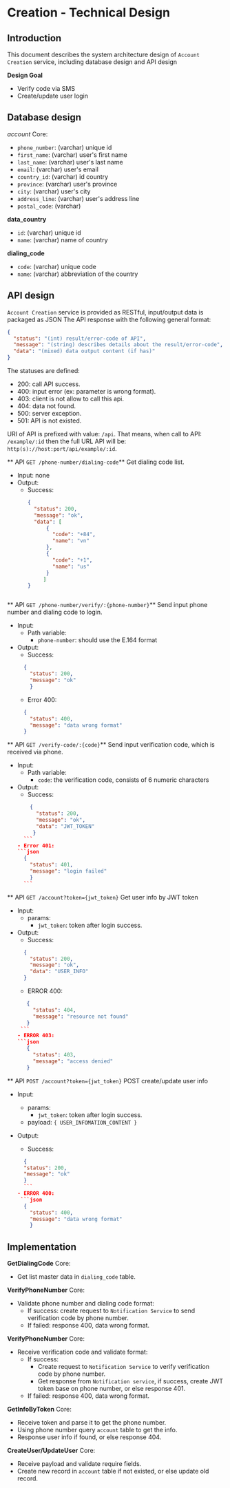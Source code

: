 #   Creation - Technical Design

## Introduction
This document describes the system architecture design of `Account Creation` service, including database design and API design

**Design Goal**

- Verify code via SMS
- Create/update user login

## Database design
*account*
Core:
- `phone_number`: (varchar) unique id
- `first_name`: (varchar) user's first name
- `last_name`: (varchar) user's last name
- `email`: (varchar) user's email
- `country_id`: (varchar) id country
- `province`: (varchar) user's province
- `city`: (varchar) user's city
- `address_line`: (varchar) user's address line
- `postal_code`: (varchar)

**data_country**
- `id`: (varchar) unique id
- `name`: (varchar) name of country

**dialing_code**
- `code`: (varchar) unique code
- `name`: (varchar) abbreviation of the country

## API design
`Account Creation` service is provided as RESTful, input/output data is packaged as JSON
The API response with the following general format:
```json
{
  "status": "(int) result/error-code of API",
  "message": "(string) describes details about the result/error-code",
  "data": "(mixed) data output content (if has)"
}
```
The statuses are defined:
- 200: call API success.
- 400: input error (ex: parameter is wrong format).
- 403: client is not allow to call this api.
- 404: data not found.
- 500: server exception.
- 501: API is not existed.

URI of API is prefixed with value: `/api`.
That means, when call to API: `/example/:id` then the full URL API will be: `http(s)://host:port/api/example/:id`.

** API `GET /phone-number/dialing-code`**
Get dialing code list.
- Input: none
- Output:
    - Success:
        ```json
        {
          "status": 200,
          "message": "ok",
          "data": [
              {
                "code": "+84",
                "name": "vn"
              },
              {
                "code": "+1",
                "name": "us"
              }
             ]
        }  
    ```
    
** API `GET /phone-number/verify/:{phone-number}`**
Send input phone number and dialing code to login.
- Input:
    - Path variable:
        - `phone-number`: should use the E.164 format
- Output:
    - Success: 
    ```json
      {
        "status": 200,
        "message": "ok"
        }
    ```
    - Error 400: 
    ```json
      {
        "status": 400,
        "message": "data wrong format"
      }
     ```
    
** API `GET /verify-code/:{code}`**
Send input verification code, which is received via phone.
- Input:
    - Path variable:
        - `code`: the verification code, consists of 6 numeric characters
- Output:
    - Success: 
    ```json
        {
          "status": 200,
          "message": "ok",
          "data": "JWT_TOKEN" 
         }
      ```
    - Error 401: 
    ```json
      {
        "status": 401,
        "message": "login failed"
        }
      ```
    
    
** API `GET /account?token={jwt_token}`
Get user info by JWT token
- Input:
    - params:
        - `jwt_token`: token after login success.
- Output:
    - Success: 
    ```json
      {
        "status": 200,
        "message": "ok",
        "data": "USER_INFO"
      }
    ```
    - ERROR 400: 
     ```json
        {
          "status": 404,
          "message": "resource not found"
        }
      ```
    - ERROR 403: 
    ```json
        {
          "status": 403,
          "message": "access denied"
        }
    ```
    
** API `POST /account?token={jwt_token}`
POST create/update user info
- Input:
    - params:
        - `jwt_token`: token after login success.
    - payload:
        `{ USER_INFOMATION_CONTENT }`
     
- Output:
    - Success: 
    ```json
      {
      "status": 200,
      "message": "ok"
      }
      ```
    - ERROR 400: 
     ```json
      {
        "status": 400,
        "message": "data wrong format"
        }
    ```

## Implementation

**GetDialingCode**
Core:
- Get list master data in `dialing_code` table.

**VerifyPhoneNumber**
Core:
- Validate phone number and dialing code format:
    - If success: create request to `Notification Service` to send verification code by phone number.
    - If failed: response 400, data wrong format.
    
**VerifyPhoneNumber**
Core:
- Receive verification code and validate format:
    - If success: 
        - Create request to `Notification Service` to verify verification code by phone number.
        - Get response from `Notification service`, if success, create JWT token base on phone number, or else response 401.
    - If failed: response 400, data wrong format.
    
**GetInfoByToken**
Core:
- Receive token and parse it to get the phone number.
- Using phone number query `account` table to get the info.
- Response user info if found, or else response 404.

**CreateUser/UpdateUser**
Core:
- Receive payload and validate require fields.
- Create new record in `account` table if not existed, or else update old record.
